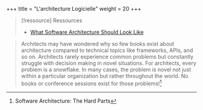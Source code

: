 +++
title = "L'architecture Logicielle"
weight = 20
+++

> [!ressource] Ressources
> - [What Software Architecture Should Look Like ](https://youtu.be/ElMnHDSFaCw)

> Architects may have wondered why so few books exist about architecture compared to technical topics like frameworks, APIs, and so on. Architects rarely experience common problems but constantly struggle with decision making in novel situations. For architects, every problem is a snowflake. In many cases, the problem is novel not just within a particular organization but rather throughout the world. No books or conference sessions exist for those problems![^1]


[^1]: Software Architecture: The Hard Parts
